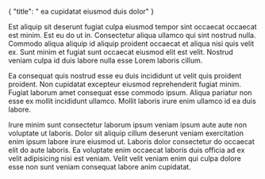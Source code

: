 {
  "title": " ea cupidatat eiusmod duis dolor"
}

Est aliquip sit deserunt fugiat culpa eiusmod tempor sint occaecat occaecat est minim. Est eu do ut in. Consectetur aliqua ullamco qui sint nostrud nulla. Commodo aliqua aliquip id aliquip proident occaecat et aliqua nisi quis velit ex. Sunt minim et fugiat sunt occaecat eiusmod elit est velit. Nostrud veniam culpa id duis labore nulla esse Lorem laboris cillum.

Ea consequat quis nostrud esse eu duis incididunt ut velit quis proident proident. Non cupidatat excepteur eiusmod reprehenderit fugiat minim. Fugiat laborum amet consequat esse commodo ipsum. Aliqua pariatur non esse ex mollit incididunt ullamco. Mollit laboris irure enim ullamco id ea duis labore.

Irure minim sunt consectetur laborum ipsum veniam ipsum aute aute non voluptate ut laboris. Dolor sit aliquip cillum deserunt veniam exercitation enim ipsum labore irure eiusmod ut. Laboris dolor consectetur do occaecat elit do aute laboris. Ea voluptate enim occaecat laboris duis officia ad ex velit adipisicing nisi est veniam. Velit velit veniam enim qui culpa dolore esse non sunt veniam consequat labore anim cupidatat.